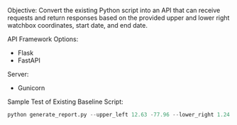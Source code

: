 Objective: Convert the existing Python script into an API that can receive requests and return responses based on the provided upper and lower right watchbox coordinates, start date, and end date.

API Framework Options:
- Flask
- FastAPI

Server:
- Gunicorn

Sample Test of Existing Baseline Script:
```python
python generate_report.py --upper_left 12.63 -77.96 --lower_right 1.24 -73.9 --dates 20230614 20230714
```
